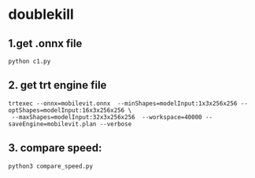 # doublekill

## 1.get .onnx file
```
python c1.py
```
## 2. get trt engine file

```
trtexec --onnx=mobilevit.onnx  --minShapes=modelInput:1x3x256x256 --optShapes=modelInput:16x3x256x256 \
 --maxShapes=modelInput:32x3x256x256  --workspace=40000 --saveEngine=mobilevit.plan --verbose
```
## 3. compare speed:
```
python3 compare_speed.py
```
